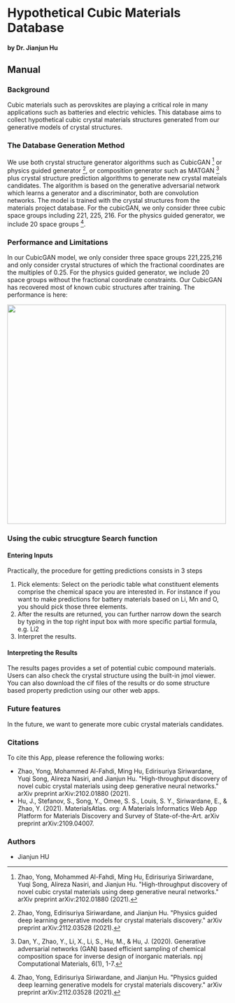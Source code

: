 
# Hypothetical Cubic Materials Database

#### by Dr. Jianjun Hu

## Manual

### Background 
Cubic materials such as perovskites are playing a critical role in many applications such as batteries and electric vehicles. This database aims to collect hypothetical cubic crystal materials structures generated from our generative models of crystal structures.


### The Database Generation Method

We use both crystal structure generator algorithms such as CubicGAN [^1] or physics guided generator [^2], or composition generator such as MATGAN [^3] plus crystal structure prediction algorithms to generate new crystal mateials candidates. The algorithm is based on the generative adversarial network which learns a generator and a discriminator, both are convolution networks. The model is trained with the crystal structures from the materials project database. For the cubicGAN, we only consider three cubic space groups including 221, 225, 216. For the physics guided generator, we include 20 space groups [^2]. 


### Performance and Limitations

In our CubicGAN model, we only consider three space groups 221,225,216 and only consider crystal structures of which the fractional coordinates are the multiples of 0.25. For the physics guided generator, we include 20 space groups without the fractional coordinate constraints. Our CubicGAN has recovered most of known cubic structures after training. The performance is here: 

<img src="../img/cubicgan.png" width=500>


### Using the cubic strucgture Search function

#### Entering Inputs

Practically, the procedure for getting predictions consists in 3 steps

1. Pick elements: Select on the periodic table what constituent elements comprise the chemical space you are interested in.
   For instance if you want to make predictions for battery materials based on Li, Mn and O, you should pick those three elements.
2. After the results are returned, you can further narrow down the search by typing in the top right input box with more specific partial formula, e.g. Li2
3. Interpret the results.
   

#### Interpreting the Results

The results pages provides a set of potential cubic compound materials. Users can also check the crystal structure using the built-in jmol viewer.
You can also download the cif files of the results or do some structure based property prediction using our other web apps. 


### Future features

In the future, we want to generate more cubic crystal materials candidates.

### Citations

To cite this App, please reference the following works:

- Zhao, Yong, Mohammed Al-Fahdi, Ming Hu, Edirisuriya Siriwardane, Yuqi Song, Alireza Nasiri, and Jianjun Hu. "High-throughput discovery of novel cubic crystal materials using deep generative neural networks." arXiv preprint arXiv:2102.01880 (2021).
- Hu, J., Stefanov, S., Song, Y., Omee, S. S., Louis, S. Y., Siriwardane, E., & Zhao, Y. (2021). MaterialsAtlas. org: A Materials Informatics Web App Platform for Materials Discovery and Survey of State-of-the-Art. arXiv preprint arXiv:2109.04007.

[^1]: Zhao, Yong, Mohammed Al-Fahdi, Ming Hu, Edirisuriya Siriwardane, Yuqi Song, Alireza Nasiri, and Jianjun Hu. "High-throughput discovery of novel cubic crystal materials using deep generative neural networks." arXiv preprint arXiv:2102.01880 (2021).
[^2]: Zhao, Yong, Edirisuriya Siriwardane, and Jianjun Hu. "Physics guided deep learning generative models for crystal materials discovery." arXiv preprint arXiv:2112.03528 (2021).
[^3]: Dan, Y., Zhao, Y., Li, X., Li, S., Hu, M., & Hu, J. (2020). Generative adversarial networks (GAN) based efficient sampling of chemical composition space for inverse design of inorganic materials. npj Computational Materials, 6(1), 1-7.




### Authors

- Jianjun HU


